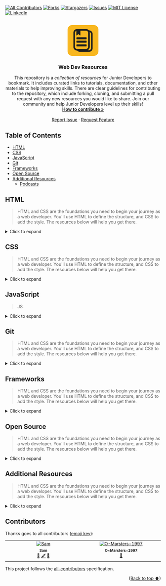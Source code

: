 <a id="readme-top"></a>

<!-- PROJECT SHIELDS -->

[![All Contributors][contributors-shield]][contributors-url]
[![Forks][forks-shield]][forks-url]
[![Stargazers][stars-shield]][stars-url]
[![Issues][issues-shield]][issues-url]
[![MIT License][license-shield]][license-url]
[![LinkedIn][linkedin-shield]][linkedin-url]

<!-- PROJECT LOGO -->
<br />
<div align="center">
  <a href="https://github.com/notMyFirstCodeo/web-dev-resources">
    <img src="images/web-dev-resources.png" alt="Logo" width="100" height="100">
  </a>

<h3 align="center">Web Dev Resources</h3>

  <p align="center">
    This repository is a <em>collection of resources</em> for Junior Developers to bookmark. It includes curated links to tutorials, documentation, and other materials to help improving skills. There are clear guidelines for contributing to the repository, which include forking, cloning, and submitting a pull request with any new resources you would like to share. Join our community and help Junior Developers level up their skills!
    <br />
    <a href="https://github.com/notMyFirstCodeo/web-dev-resources/blob/main/CONTRIBUTING.md"><strong>How to contribute »</strong></a>
    <br />
    <br />
    <a href="https://github.com/notMyFirstCodeo/web-dev-resources/issues">Report Issue</a>
    ·
    <a href="https://github.com/notMyFirstCodeo/web-dev-resources/issues">Request Feature</a>
  </p>
</div>

<!-- TABLE OF CONTENTS -->

## Table of Contents

- [HTML](#html)
- [CSS](#css)
- [JavaScript](#javascript)
- [Git](#git)
- [Frameworks](#frameworks)
- [Open Source](#open-source)
- [Additional Resources](#additional-resources)
  - [Podcasts](#podcasts)

## HTML

> HTML and CSS are the foundations you need to begin your journey as a web developer. You'll use HTML to define the structure, and CSS to add the style. The resources below will help you get there.

<details><summary>Click to expand</summary>
<br>
<p>

| Website                                                                    | Description                                                                                                      |
| -------------------------------------------------------------------------- | ---------------------------------------------------------------------------------------------------------------- |
| [freeCodeCamp](https://www.freecodecamp.org/learn)                         | Free course to learn Web Development.                                                                            |
| [Interneting Is Hard](https://www.internetingishard.com)                   | Friendly web development tutorials for complete beginners.                                                       |
| [Learn to Code HTML & CSS](https://learn.shayhowe.com)                     | The guide covers a variety of web design and development topics, ranging from beginner to advanced skill levels. |
| [HTML Elements](https://developer.mozilla.org/en-US/docs/Web/HTML/Element) | HTML elements reference by MDN.                                                                                  |
| [HTML Entity](https://css-tricks.com/snippets/html/glyphs/)                | HTML Entity Reference by CSS-Tricks.                                                                             |
| [HTML Shark](https://html-shark.com)                                       | Smart moves and dirty tricks for coding websites, effects and elements in HTML.                                  |
| [Can I Use](https://caniuse.com)                                           | Up-to-date browser support tables for support of front-end web technologies on desktop and mobile web browsers.  |
| [BEM](https://9elements.com/bem-cheat-sheet)                               | BEM naming cheat sheet.                                                                                          |
| [Autoprefixer](https://autoprefixer.github.io)                             | Autoprefixer is a PostCSS plugin which parses your CSS and adds vendor prefixes.                                 |
| [Placeholder](https://placeholder.com)                                     | How To Use Our Placeholders. Just specify the image size after our URL and you'll get a placeholder image.       |
| [DevProjects](https://www.codementor.io/projects/html_css)                 | Practice your coding skills with free HTML/CSS projects. Projects vary from beginner to advanced level.          |
| [HTML Cheat Sheet](https://www.interviewbit.com/html-cheat-sheet/)         | A Complete HTML Cheat Sheet to help you master HTML.                                                             |

</p>
<p align="right">(<a href="#readme-top">Back to top ⬆</a>)</p>
</details>

## CSS

> HTML and CSS are the foundations you need to begin your journey as a web developer. You'll use HTML to define the structure, and CSS to add the style. The resources below will help you get there.

<details><summary>Click to expand</summary>
<br>
<p>

| Website                                                                                           | Description                                                                                                                     |
| ------------------------------------------------------------------------------------------------- | ------------------------------------------------------------------------------------------------------------------------------- |
| [CSS3 Properties](https://developer.mozilla.org/en-US/docs/Web/CSS/Reference)                     | CSS reference by MDN.                                                                                                           |
| [CSS Reference](https://cssreference.io)                                                          | A free visual guide to CSS.                                                                                                     |
| [CSS Layout](https://csslayout.io)                                                                | A collection of popular layouts and patterns made with CSS.                                                                     |
| [Modern CSS Solutions](https://moderncss.dev)                                                     | A series examining modern CSS solutions to problems.                                                                            |
| [CSS Diner](https://flukeout.github.io)                                                           | A fun game to help you learn and practice CSS selectors.                                                                        |
| [Flexbox Froggy](https://flexboxfroggy.com)                                                       | A game that helps you to learn CSS Flex.                                                                                        |
| [CSS TRICKS - Flexbox](https://css-tricks.com/snippets/css/a-guide-to-flexbox/)                   | A Complete Guide to Flexbox.                                                                                                    |
| [Grid by Example](https://gridbyexample.com)                                                      | Everything you need to learn CSS Grid Layout.                                                                                   |
| [Grid Garden](https://cssgridgarden.com)                                                          | A game for learning CSS Grid.                                                                                                   |
| [CSS TRICKS - A Complete Guide to Grid](https://css-tricks.com/snippets/css/complete-guide-grid/) | A comprehensive guide to CSS grid, focusing on all the settings both for the grid parent container and the grid child elements. |
| [Learn CSS Grid](https://learncssgrid.com)                                                        | A comprehensive guide to help you understand and learn CSS Grid Layout, by Jonathan Suh.                                        |
| [Can I Use](https://caniuse.com)                                                                  | Up-to-date browser support tables for support of front-end web technologies on desktop and mobile web browsers.                 |
| [CSS Effects](https://emilkowalski.github.io/css-effects-snippets/)                               | CSS Animations.                                                                                                                 |
| [CSS Cheat Sheet](https://www.interviewbit.com/css-cheat-sheet/)                                  | Brush up on your CSS Skills with this comprehensive Cheat Sheet.                                                                |

</p>
<p align="right">(<a href="#readme-top">Back to top ⬆</a>)</p>
</details>

<!-- JAVASCRIPT SECTION -->

## JavaScript

> JS

<details><summary>Click to expand</summary>
<br>
<p>

| Website                                            | Description                           |
| -------------------------------------------------- | ------------------------------------- |
| [freeCodeCamp](https://www.freecodecamp.org/learn) | Free course to learn Web Development. |

</p>
<p align="right">(<a href="#readme-top">Back to top ⬆</a>)</p>
</details>

<!-- GIT SECTION -->

## Git

> HTML and CSS are the foundations you need to begin your journey as a web developer. You'll use HTML to define the structure, and CSS to add the style. The resources below will help you get there.

<details><summary>Click to expand</summary>
<br>
<p>

| Website                                            | Description                           |
| -------------------------------------------------- | ------------------------------------- |
| [freeCodeCamp](https://www.freecodecamp.org/learn) | Free course to learn Web Development. |

</p>
<p align="right">(<a href="#readme-top">Back to top ⬆</a>)</p>
</details>

<!-- FRAMEWORKS SECTION -->

## Frameworks

> HTML and CSS are the foundations you need to begin your journey as a web developer. You'll use HTML to define the structure, and CSS to add the style. The resources below will help you get there.

<details><summary>Click to expand</summary>
<br>
<p>

| Website                                            | Description                           |
| -------------------------------------------------- | ------------------------------------- |
| [freeCodeCamp](https://www.freecodecamp.org/learn) | Free course to learn Web Development. |

</p>
<p align="right">(<a href="#readme-top">Back to top ⬆</a>)</p>
</details>

<!-- OPEN SOURCE SECTION -->

## Open Source

> HTML and CSS are the foundations you need to begin your journey as a web developer. You'll use HTML to define the structure, and CSS to add the style. The resources below will help you get there.

<details><summary>Click to expand</summary>
<br>
<p>

| Website                                    | Description                                           |
| ------------------------------------------ | ----------------------------------------------------- |
| [Open Source Guides][open-source-guides]   | GitHub's guide to open source                         |
| [hacktoberfest][hacktoberfest]             | Great way to get involved with projects every october |
| [First Contributions][first-contributions] | A collection of projects to get involved with         |

</p>
<p align="right">(<a href="#readme-top">Back to top ⬆</a>)</p>
</details>

<!-- ADDITIONAL RESOURCES -->

## Additional Resources

> HTML and CSS are the foundations you need to begin your journey as a web developer. You'll use HTML to define the structure, and CSS to add the style. The resources below will help you get there.

<details><summary>Click to expand</summary>
<br>
<p>

| Website                                            | Description                           |
| -------------------------------------------------- | ------------------------------------- |
| [freeCodeCamp](https://www.freecodecamp.org/learn) | Free course to learn Web Development. |

</p>
<p align="right">(<a href="#readme-top">Back to top ⬆</a>)</p>
</details>

## Contributors

Thanks goes to all contributors ([emoji key](https://allcontributors.org/docs/en/emoji-key)):

<!-- ALL-CONTRIBUTORS-LIST:START - Do not remove or modify this section -->
<!-- prettier-ignore-start -->
<!-- markdownlint-disable -->
<table>
  <tbody>
    <tr>
      <td align="center" valign="top" width="14.28%"><a href="https://www.sf-adams.com/"><img src="https://avatars.githubusercontent.com/u/35069870?v=4?s=100" width="100px;" alt="Sam"/><br /><sub><b>Sam</b></sub></a><br /><a href="https://github.com/notMyFirstCodeo/web-dev-resources/commits?author=sf-adams" title="Documentation">📖</a> <a href="#content-sf-adams" title="Content">🖋</a> <a href="#maintenance-sf-adams" title="Maintenance">🚧</a></td>
  <td align="center" valign="top" width="14.28%"><a href="https://github.com/O-Marsters-1997"><img src="https://avatars.githubusercontent.com/u/72571979?v=4?s=100" width="100px;" alt="O-Marsters-1997"/><br /><sub><b>O-Marsters-1997</b></sub></a><br /><a href="https://github.com/notMyFirstCodeo/web-dev-resources/commits?author=O-Marsters-1997" title="Documentation">📖</a></td>
    </tr>
  </tbody>
</table>

<!-- markdownlint-restore -->
<!-- prettier-ignore-end -->

<!-- ALL-CONTRIBUTORS-LIST:END -->

This project follows the [all-contributors](https://allcontributors.org) specification.

<p align="right">(<a href="#readme-top">Back to top ⬆</a>)</p>

<!-- ALL LINKS -->
<!-- https://www.markdownguide.org/basic-syntax/#reference-style-links -->

<!-- PROJECT SHIELDS -->

[contributors-shield]: https://img.shields.io/github/all-contributors/notMyFirstCodeo/web-dev-resources.svg?color=brightgreen&style=for-the-badge
[contributors-url]: #contributors
[forks-shield]: https://img.shields.io/github/forks/notMyFirstCodeo/web-dev-resources.svg?style=for-the-badge
[forks-url]: https://github.com/notMyFirstCodeo/web-dev-resources/network/members
[stars-shield]: https://img.shields.io/github/stars/notMyFirstCodeo/web-dev-resources.svg?style=for-the-badge
[stars-url]: https://github.com/notMyFirstCodeo/web-dev-resources/stargazers
[issues-shield]: https://img.shields.io/github/issues/notMyFirstCodeo/web-dev-resources.svg?style=for-the-badge
[issues-url]: https://github.com/notMyFirstCodeo/web-dev-resources/issues
[license-shield]: https://img.shields.io/github/license/notMyFirstCodeo/web-dev-resources.svg?style=for-the-badge
[license-url]: https://github.com/notMyFirstCodeo/web-dev-resources/blob/master/LICENSE.txt
[linkedin-shield]: https://img.shields.io/badge/-LinkedIn-black.svg?style=for-the-badge&logo=linkedin&colorB=555
[linkedin-url]: https://linkedin.com/in/sf-adams

<!-- HTML LINKS -->

<!-- CSS LINKS -->

<!-- JAVASCRIPT LINKS -->

<!-- OPEN SOURCE LINKS -->

[open-source-guide]: https://opensource.guide/
[hacktoberfest]: https://hacktoberfest.com/
[first-contributions]: https://firstcontributions.github.io/
